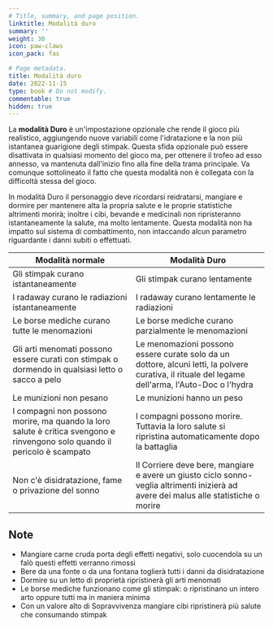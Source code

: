 ```yaml
---
# Title, summary, and page position.
linktitle: Modalità duro
summary: ''
weight: 30
icon: paw-claws
icon_pack: fas

# Page metadata.
title: Modalità duro
date: 2022-11-15
type: book # Do not modify.
commentable: true
hidden: true
---
```


<div class="fnv">

La **modalità Duro** è un'impostazione opzionale che rende il gioco più realistico, aggiungendo nuove variabili come l'idratazione e la non più istantanea
guarigione degli stimpak. Questa sfida opzionale può essere disattivata in qualsiasi momento del gioco ma, per ottenere il trofeo ad esso annesso, va
mantenuta dall'inizio fino alla fine della trama principale. Va comunque sottolineato il fatto che questa modalità non è collegata con la difficoltà stessa
del gioco.

In modalità Duro il personaggio deve ricordarsi reidratarsi, mangiare e dormire per mantenere alta la propria salute e le proprie statistiche altrimenti
morirà; inoltre i cibi, bevande e medicinali non ripristeranno istantaneamente la salute, ma molto lentamente. Questa modalità non ha impatto sul
sistema di combattimento, non intaccando alcun parametro riguardante i danni subiti o effettuati.

| Modalità normale                                                                                                           | Modalità Duro                                                                                                                                     |
| -------------------------------------------------------------------------------------------------------------------------- | ------------------------------------------------------------------------------------------------------------------------------------------------- |
| Gli stimpak curano istantaneamente                                                                                         | Gli stimpak curano lentamente                                                                                                                     |
| I radaway curano le radiazioni istantaneamente                                                                             | I radaway curano lentamente le radiazioni                                                                                                         |
| Le borse mediche curano tutte le menomazioni                                                                               | Le borse mediche curano parzialmente le menomazioni                                                                                               |
| Gli arti menomati possono essere curati con stimpak o dormendo in qualsiasi letto o sacco a pelo                           | Le menomazioni possono essere curate solo da un dottore, alcuni letti, la polvere curativa, il rituale del legame dell'arma, l'Auto-Doc o l'hydra |
| Le munizioni non pesano                                                                                                    | Le munizioni hanno un peso                                                                                                                        |
| I compagni non possono morire, ma quando la loro salute è critica svengono e rinvengono solo quando il pericolo è scampato | I compagni possono morire. Tuttavia la loro salute si ripristina automaticamente dopo la battaglia                                                |
| Non c'è disidratazione, fame o privazione del sonno                                                                        | Il Corriere deve bere, mangiare e avere un giusto ciclo sonno-veglia altrimenti inizierà ad avere dei malus alle statistiche o morire             |

## Note
- Mangiare carne cruda porta degli effetti negativi, solo cuocendola su un falò questi effetti verranno rimossi
- Bere da una fonte o da una fontana toglierà tutti i danni da disidratazione
- Dormire su un letto di proprietà ripristinerà gli arti menomati
- Le borse mediche funzionano come gli stimpak: o ripristinano un intero arto oppure tutti ma in maniera minima
- Con un valore alto di Sopravvivenza mangiare cibi ripristinerà più salute che consumando stimpak


</div>


